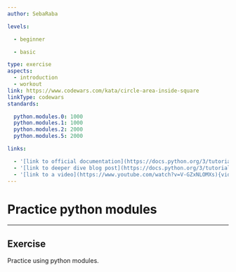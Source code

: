 ```yaml
---
author: SebaRaba

levels:

  - beginner

  - basic

type: exercise
aspects:
  - introduction
  - workout
link: https://www.codewars.com/kata/circle-area-inside-square
linkType: codewars
standards:

  python.modules.0: 1000
  python.modules.1: 1000
  python.modules.2: 2000
  python.modules.5: 2000

links:

  - '[link to official documentation](https://docs.python.org/3/tutorial/modules.html){website}'
  - '[link to deeper dive blog post](https://docs.python.org/3/tutorial/modules.html){website}'
  - '[link to a video](https://www.youtube.com/watch?v=V-GZxNLOMXs){video}'
---
```


# Practice python modules

---
## Exercise

Practice using python modules.

